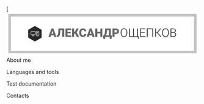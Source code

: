 [![Header](https://github.com/Black-Stalker2008/Black-Stalker2008/blob/main/assets/Header.jpg)
About me

Languages and tools

Test documentation

Contacts